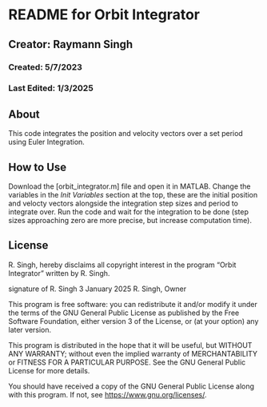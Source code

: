 # README for Orbit Integrator
## Creator: Raymann Singh
### Created: 5/7/2023
### Last Edited: 1/3/2025

## About
This code integrates the position and velocity vectors over a set period using Euler Integration. 

## How to Use
Download the [orbit_integrator.m] file and open it in MATLAB.
Change the variables in the _Init Variables_ section at the top, these are the initial position and velocty vectors alongside the integration step sizes and period to integrate over.
Run the code and wait for the integration to be done (step sizes approaching zero are more precise, but increase computation time).

## License
R. Singh, hereby disclaims all copyright interest in the program “Orbit Integrator” written by R. Singh.

signature of R. Singh 3 January 2025
R. Singh, Owner

This program is free software: you can redistribute it and/or modify it under the terms of the GNU General Public License as published by the Free Software Foundation, either version 3 of the License, or (at your option) any later version.

This program is distributed in the hope that it will be useful, but WITHOUT ANY WARRANTY; without even the implied warranty of MERCHANTABILITY or FITNESS FOR A PARTICULAR PURPOSE. See the GNU General Public License for more details.

You should have received a copy of the GNU General Public License along with this program. If not, see <https://www.gnu.org/licenses/>.
